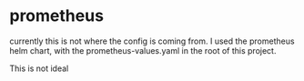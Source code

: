 # prometheus

currently this is not where the config is coming from. I used the prometheus helm chart, with the prometheus-values.yaml in the root of this project.

This is not ideal
